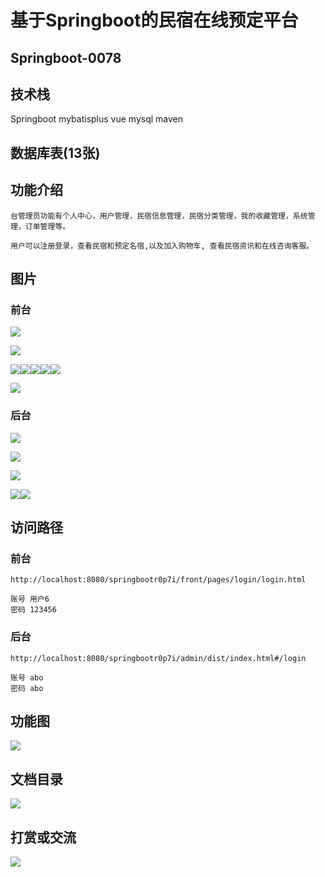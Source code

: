 # 基于Springboot的民宿在线预定平台

## Springboot-0078



## 技术栈

Springboot mybatisplus vue mysql maven



## 数据库表(13张)



## 功能介绍

```properties
台管理员功能有个人中心，用户管理，民宿信息管理，民宿分类管理，我的收藏管理，系统管理，订单管理等。

用户可以注册登录，查看民宿和预定名宿,以及加入购物车, 查看民宿资讯和在线咨询客服。
```



## 图片

### 前台

![](./images/1.jpg)

![](./images/2.jpg)

![](./images/3.jpg)![](./images/4.jpg)![](./images/5.jpg)![](./images/6.jpg)![](./images/7.jpg)

![](./images/8.jpg)

### 后台

![](./images/9.jpg)

![](./images/10.jpg)

![](./images/11.jpg)

![](./images/12.jpg)![](./images/13.jpg)





## 访问路径

### 前台

```properties
http://localhost:8080/springbootr0p7i/front/pages/login/login.html

账号 用户6
密码 123456
```

### 后台

```properties
http://localhost:8080/springbootr0p7i/admin/dist/index.html#/login

账号 abo
密码 abo
```





## 功能图

![](./images/gn.jpg)



## 文档目录

![](./images/wd.jpg)



## 打赏或交流

![](./images/vx.jpg)







